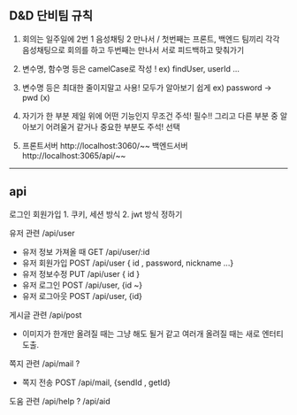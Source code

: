 ## D&D 단비팀 규칙

1. 회의는 일주일에 2번 1 음성채팅 2 만나서 / 첫번째는 프론트, 백엔드 팀끼리 각각 음성채팅으로 회의를 하고 두번째는 만나서 서로 피드백하고 맞춰가기

2. 변수명, 함수명 등은 camelCase로 작성 ! ex) findUser, userId ...

3. 변수명 등은 최대한 줄이지말고 사용! 모두가 알아보기 쉽게 ex) password -> pwd (x)

4. 자기가 한 부분 제일 위에 어떤 기능인지 무조건 주석! 필수!! 그리고 다른 부분 중 알아보기 어려울거 같거나 중요한 부분도 주석! 선택

5. 프론트서버 http://localhost:3060/~~  백엔드서버 http://localhost:3065/api/~~

----------------------------------------------------------------------------

## api 

로그인 회원가입 1. 쿠키, 세션 방식 2. jwt 방식 정하기 

유저 관련 /api/user
 - 유저 정보 가져올 때   GET  /api/user/:id
 - 유저 회원가입   POST /api/user { id , password, nickname ...}
 - 유저 정보수정  PUT /api/user { id }
 - 유저 로그인  POST /api/user, {id ~}
 - 유저 로그아웃 POST /api/user, {id}


게시글 관련 /api/post
 - 이미지가 한개만 올려질 때는 그냥 해도 될거 같고 여러개 올려질 때는  새로 엔터티 도출.

쪽지 관련 /api/mail  ?
 - 쪽지 전송   POST /api/mail, {sendId , getId}
 
도움 관련 /api/help ?  /api/aid







